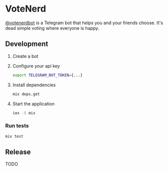 # VoteNerd

[@votenerdbot](https://t.me/votenerdbot) is a Telegram bot that helps you and
your friends choose. It's dead simple voting where everyone is happy.

## Development

1.  Create a bot
1.  Configure your api key

    ```sh
    export TELEGRAM_BOT_TOKEN={...}
    ```

1.  Install dependencies

    ```sh
    mix deps.get
    ```

1.  Start the application

    ```sh
    iex -S mix
    ```

### Run tests

```sh
mix test
```

## Release

TODO
